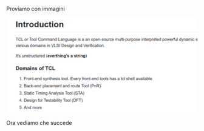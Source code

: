 
Proviamo con immagini

![](../../../media/Pasted%20image%2020230513131508.png) 

Ora vediamo che succede